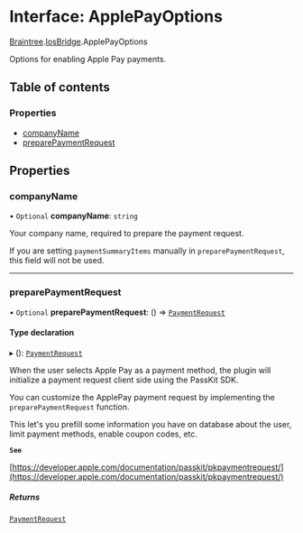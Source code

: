 # Interface: ApplePayOptions

[Braintree](../modules/CdvPurchase.Braintree.md).[IosBridge](../modules/CdvPurchase.Braintree.IosBridge.md).ApplePayOptions

Options for enabling Apple Pay payments.

## Table of contents

### Properties

- [companyName](CdvPurchase.Braintree.IosBridge.ApplePayOptions.md#companyname)
- [preparePaymentRequest](CdvPurchase.Braintree.IosBridge.ApplePayOptions.md#preparepaymentrequest)

## Properties

### companyName

• `Optional` **companyName**: `string`

Your company name, required to prepare the payment request.

If you are setting `paymentSummaryItems` manually in `preparePaymentRequest`, this field will
not be used.

___

### preparePaymentRequest

• `Optional` **preparePaymentRequest**: () => [`PaymentRequest`](CdvPurchase.ApplePay.PaymentRequest.md)

#### Type declaration

▸ (): [`PaymentRequest`](CdvPurchase.ApplePay.PaymentRequest.md)

When the user selects Apple Pay as a payment method, the plugin will initialize a payment request
client side using the PassKit SDK.

You can customize the ApplePay payment request by implementing the `preparePaymentRequest` function.

This let's you prefill some information you have on database about the user, limit payment methods,
enable coupon codes, etc.

**`See`**

[https://developer.apple.com/documentation/passkit/pkpaymentrequest/](https://developer.apple.com/documentation/passkit/pkpaymentrequest/)

##### Returns

[`PaymentRequest`](CdvPurchase.ApplePay.PaymentRequest.md)

